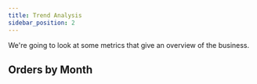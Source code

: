 ```yaml
---
title: Trend Analysis
sidebar_position: 2
---
```


We're going to look at some metrics that give an overview of the business.

## Orders by Month